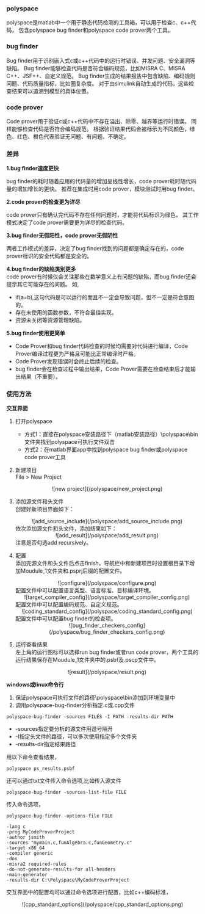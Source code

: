 ### polyspace
polyspace是matlab中一个用于静态代码检测的工具箱，可以用于检查c、c++代码，
包含polyspace bug finder和polyspace code prover两个工具。
### bug finder
Bug finder用于识别嵌入式c或c++代码中的运行时错误、并发问题、安全漏洞等缺陷。
Bug finder能够检查代码是否符合编码规范，比如MISRA C、MISRA C++、JSF++、自定义规范。
Bug finder生成的结果报告中包含缺陷、编码规则问题、代码质量指标，比如圈复杂度。
对于由simulink自动生成的代码，这些检查结果可以追溯到模型的具体位置。
### code prover
Code prover用于验证c或c++代码中不存在溢出、除零、越界等运行时错误。
同样能够检查代码是否符合编码规范。
根据验证结果代码会被标示为不同颜色，绿色、红色、橙色代表验证无问题、有问题、不确定。
### 差异
**1.bug finder速度更快**  

bug finder的耗时随着应用的代码量的增加呈线性增长，code prover耗时随代码量的增加增长的更快。
推荐在集成时用code prover，模块测试时用bug finder。  

**2.code prover的检查更为详尽**  

code prover只有确认完代码不存在任何问题时，才能将代码标识为绿色，
其工作模式决定了code prover需要更为详尽的检查代码。  

**3.bug finder无假阳性，code prover无假阴性**  

两者工作模式的差异，决定了bug finder找到的问题都是确定存在的，code prover标识的安全代码都是安全的。  

**4.bug finder的缺陷类别更多**  
code prover有时候仅会关注那些在数学意义上有问题的缺陷，而bug finder还会提示其它可能存在的问题。
如, 

- if(a=b),这句代码是可以运行的而且不一定会导致问题，但不一定是符合意图的。  
- 存在未使用的函数参数，不符合最佳实现。  
- 资源未关闭等资源管理缺陷。 
 
**5.bug finder使用更简单**  

- Code Prover和bug finder代码检查的时候均需要对代码进行编译，Code Prover编译过程更为严格且可能比正常编译时严格。  
- Code Prover发现错误时会终止后续的检查。  
- bug finder会在检查过程中输出结果，Code Prover需要在检查结束后才能输出结果（不重要）。  

### 使用方法

**交互界面**  

1. 打开polyspace  
	- 方式1：直接在polyspace安装路径下（matlab安装路径）\polyspace\bin文件夹找到polyspace可执行文件双击
	- 方式2：在matlab界面app中找到polyspace bug finder或polyspace code prover工具

2. 新建项目  
	File > New Project
	<center> 
	![new project](/polyspace/new_project.png)
	</center>  
3. 添加源文件和头文件  
	创建好新项目界面如下：
	<center> 
	![add_source_include](/polyspace/add_source_include.png)
	</center>
	依次添加源文件和头文件，添加结果如下：
	<center> 
	![add_result](/polyspace/add_result.png)
	</center>
	注意是否勾选add recursively。  
4. 配置  
	添加完源文件和头文件后点击finish，导航栏中和新建项目时设置根目录下增加Moudule_1文件夹和.psprj后缀的配置文件。
	<center> 
	![configure](/polyspace/configure.png)
	</center>
	配置文件中可以配置语言类型、语言标准、目标编译环境。
	<center> 
	![target_compiler_config](/polyspace/target_compiler_config.png)
	</center>
	配置文件中可以配置编码规范、自定义规范。
	<center> 
	![coding_standard_config](/polyspace/coding_standard_config.png)
	</center>
	配置文件中可以配置bug finder的检查项。
	<center> 
	![bug_finder_checkers_config](/polyspace/bug_finder_checkers_config.png)
	</center>
5. 运行查看结果  
	左上角的运行图标可以选择run bug finder或者run code prover，两个工具的运行结果保存在Moudule_1文件夹中的.psbf及.pscp文件中。
	<center> 
	![result](/polyspace/result.png)
	</center>
	
**windows或linux命令行**  
1. 保证polyspace可执行文件的路径\polyspace\bin添加到环境变量中  
2. 调用polyspace-bug-finder分析指定.c或.cpp文件
```
polyspace-bug-finder -sources FILES -I PATH -results-dir PATH
```
- -sources指定要分析的源文件用逗号隔开
- -I指定头文件的路径，可以多次使用指定多个文件夹
- -results-dir指定结果路径

用以下命令查看结果，
```
polyspace ps_results.psbf
```
还可以通过txt文件传入命令选项,比如传入源文件
```
polyspace-bug-finder -sources-list-file FILE
```
传入命令选项，
```
polyspace-bug-finder -options-file FILE
```
```
-lang c
-prog MyCodeProverProject
-author jsmith
-sources "mymain.c,funAlgebra.c,funGeometry.c"
-target x86_64
-compiler generic
-dos
-misra2 required-rules
-do-not-generate-results-for all-headers
-main-generator
-results-dir C:\Polyspace\MyCodeProverProject
```
交互界面中的配置均可以通过命令选项进行配置，比如c++编码标准，
<center> 
![cpp_standard_options](/polyspace/cpp_standard_options.png)
</center>